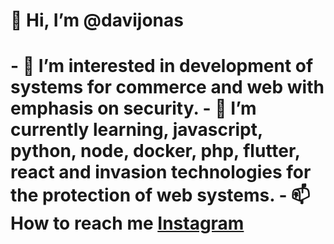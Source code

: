 <h1> 👋 Hi, I’m @davijonas <h1>
- 👀 I’m interested in development of systems for commerce and web with emphasis on security.
- 🌱 I’m currently learning, javascript, python, node, docker, php, flutter, react and invasion technologies for the protection of web systems.
- 📫 How to reach me <a href="https://www.instagram.com/david.jonas/">Instagram</a>

<!---
davijonas/davijonas is a ✨ special ✨ repository because its `README.md` (this file) appears on your GitHub profile.
You can click the Preview link to take a look at your changes.
--->

